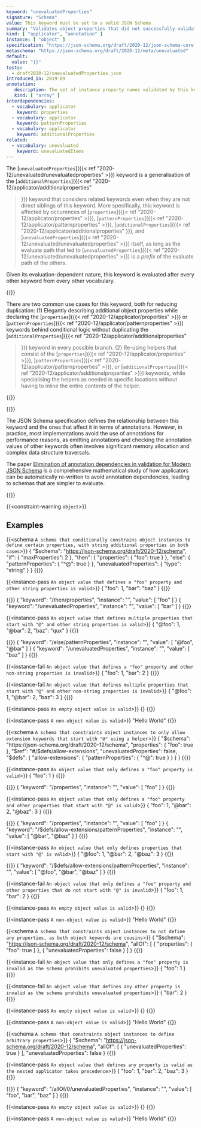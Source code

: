 ```yaml
---
keyword: "unevaluatedProperties"
signature: "Schema"
value: This keyword must be set to a valid JSON Schema
summary: "Validates object properties that did not successfully validate against other standard object applicators."
kind: [ "applicator", "annotation" ]
instance: [ "object" ]
specification: "https://json-schema.org/draft/2020-12/json-schema-core.html#section-11.3"
metaschema: "https://json-schema.org/draft/2020-12/meta/unevaluated"
default:
  value: "{}"
tests:
  - draft2020-12/unevaluatedProperties.json
introduced_in: 2019-09
annotation:
   description: The set of instance property names validated by this keyword's subschema
   kind: [ "array" ]
interdependencies:
  - vocabulary: applicator
    keyword: properties
  - vocabulary: applicator
    keyword: patternProperties
  - vocabulary: applicator
    keyword: additionalProperties
related:
  - vocabulary: unevaluated
    keyword: unevaluatedItems
---
```


The [`unevaluatedProperties`]({{< ref
"2020-12/unevaluated/unevaluatedproperties" >}}) keyword is a generalisation of
the [`additionalProperties`]({{< ref "2020-12/applicator/additionalproperties"
>}}) keyword that considers related keywords even when they are not direct
siblings of this keyword. More specifically, this keyword is affected by
occurences of [`properties`]({{< ref "2020-12/applicator/properties" >}}),
[`patternProperties`]({{< ref "2020-12/applicator/patternproperties" >}}),
[`additionalProperties`]({{< ref "2020-12/applicator/additionalproperties"
>}}), and [`unevaluatedProperties`]({{< ref
"2020-12/unevaluated/unevaluatedproperties" >}}) itself, as long as the
evaluate path that led to [`unevaluatedProperties`]({{< ref
"2020-12/unevaluated/unevaluatedproperties" >}}) is a _prefix_ of the evaluate
path of the others.

Given its evaluation-dependent nature, this keyword is evaluated after every
other keyword from every other vocabulary.

{{<best-practice>}}

There are two common use cases for this keyword, both for reducing duplication:
(1) Elegantly describing additional object properties while declaring the
[`properties`]({{< ref "2020-12/applicator/properties" >}}) or
[`patternProperties`]({{< ref "2020-12/applicator/patternproperties" >}})
keywords behind conditional logic without duplicating the
[`additionalProperties`]({{< ref "2020-12/applicator/additionalproperties"
>}}) keyword in every possible branch. (2) Re-using 
helpers that consist of the [`properties`]({{< ref
"2020-12/applicator/properties" >}}), [`patternProperties`]({{< ref
"2020-12/applicator/patternproperties" >}}), or [`additionalProperties`]({{<
ref "2020-12/applicator/additionalproperties" >}}) keywords, while specialising
the helpers as needed in specific locations without having to inline the entire
contents of the helper.

{{</best-practice>}}

{{<learning-more>}}

The JSON Schema specification defines the relationship between this keyword and
the ones that affect it in terms of annotations. However, in practice, most
implementations avoid the use of annotations for performance reasons, as
emitting annotations and checking the annotation values of other keywords often
involves significant memory allocation and complex data structure traversals.

The paper [Elimination of annotation dependencies in validation for Modern JSON
Schema](https://arxiv.org/abs/2503.11288) is a comprehensive mathematical study
of how applicators can be automatically re-written to avoid annotation
dependencies, leading to schemas that are simpler to evaluate.

{{</learning-more>}}

{{<constraint-warning `object`>}}

## Examples

{{<schema `A schema that conditionally constrains object instances to define certain properties, with string additional properties in both cases`>}}
{
  "$schema": "https://json-schema.org/draft/2020-12/schema",
  "if": { "maxProperties": 2 },
  "then": { "properties": { "foo": true } },
  "else": { "patternProperties": { "^@": true } },
  "unevaluatedProperties": { "type": "string" }
}
{{</schema>}}

{{<instance-pass `An object value that defines a "foo" property and other string properties is valid`>}}
{ "foo": 1, "bar": "baz" }
{{</instance-pass>}}

{{<instance-annotation>}}
{ "keyword": "/then/properties", "instance": "", "value": [ "foo" ] }
{ "keyword": "/unevaluatedProperties", "instance": "", "value": [ "bar" ] }
{{</instance-annotation>}}

{{<instance-pass `An object value that defines multiple properties that start with "@" and other string properties is valid`>}}
{ "@foo": 1, "@bar": 2, "baz": "qux" }
{{</instance-pass>}}

{{<instance-annotation>}}
{ "keyword": "/else/patternProperties", "instance": "", "value": [ "@foo", "@bar" ] }
{ "keyword": "/unevaluatedProperties", "instance": "", "value": [ "baz" ] }
{{</instance-annotation>}}

{{<instance-fail `An object value that defines a "foo" property and other non-string properties is invalid`>}}
{ "foo": 1, "bar": 2 }
{{</instance-fail>}}

{{<instance-fail `An object value that defines multiple properties that start with "@" and other non-string properties is invalid`>}}
{ "@foo": 1, "@bar": 2, "baz": 3 }
{{</instance-fail>}}

{{<instance-pass `An empty object value is valid`>}}
{}
{{</instance-pass>}}

{{<instance-pass `A non-object value is valid`>}}
"Hello World"
{{</instance-pass>}}

{{<schema `A schema that constraints object instances to only allow extension keywords that start with "@" using a helper`>}}
{
  "$schema": "https://json-schema.org/draft/2020-12/schema",
  "properties": { "foo": true },
  "$ref": "#/$defs/allow-extensions",
  "unevaluatedProperties": false,
  "$defs": {
    "allow-extensions": {
      "patternProperties": { "^@": true }
    }
  }
}
{{</schema>}}

{{<instance-pass `An object value that only defines a "foo" property is valid`>}}
{ "foo": 1 }
{{</instance-pass>}}

{{<instance-annotation>}}
{ "keyword": "/properties", "instance": "", "value": [ "foo" ] }
{{</instance-annotation>}}

{{<instance-pass `An object value that only defines a "foo" property and other properties that start with "@" is valid`>}}
{ "foo": 1, "@bar": 2, "@baz": 3 }
{{</instance-pass>}}

{{<instance-annotation>}}
{ "keyword": "/properties", "instance": "", "value": [ "foo" ] }
{ "keyword": "/$defs/allow-extensions/patternProperties", "instance": "", "value": [ "@bar", "@baz" ] }
{{</instance-annotation>}}

{{<instance-pass `An object value that only defines properties that start with "@" is valid`>}}
{ "@foo": 1, "@bar": 2, "@baz": 3 }
{{</instance-pass>}}

{{<instance-annotation>}}
{ "keyword": "/$defs/allow-extensions/patternProperties", "instance": "", "value": [ "@foo", "@bar", "@baz" ] }
{{</instance-annotation>}}

{{<instance-fail `An object value that only defines a "foo" property and other properties that do not start with "@" is invalid`>}}
{ "foo": 1, "bar": 2 }
{{</instance-fail>}}

{{<instance-pass `An empty object value is valid`>}}
{}
{{</instance-pass>}}

{{<instance-pass `A non-object value is valid`>}}
"Hello World"
{{</instance-pass>}}

{{<schema `A schema that constraints object instances to not define any properties, as both object keywords are cousins`>}}
{
  "$schema": "https://json-schema.org/draft/2020-12/schema",
  "allOf": [
    { "properties": { "foo": true } },
    { "unevaluatedProperties": false }
  ]
}
{{</schema>}}

{{<instance-fail `An object value that only defines a "foo" property is invalid as the schema prohibits unevaluated properties`>}}
{ "foo": 1 }
{{</instance-fail>}}

{{<instance-fail `An object value that defines any other property is invalid as the schema prohibits unevaluated properties`>}}
{ "bar": 2 }
{{</instance-fail>}}

{{<instance-pass `An empty object value is valid`>}}
{}
{{</instance-pass>}}

{{<instance-pass `A non-object value is valid`>}}
"Hello World"
{{</instance-pass>}}

{{<schema `A schema that constraints object instances to define arbitrary properties`>}}
{
  "$schema": "https://json-schema.org/draft/2020-12/schema",
  "allOf": [ { "unevaluatedProperties": true } ],
  "unevaluatedProperties": false
}
{{</schema>}}

{{<instance-pass `An object value that defines any property is valid as the nested applicator takes precedence`>}}
{ "foo": 1, "bar": 2, "baz": 3 }
{{</instance-pass>}}

{{<instance-annotation>}}
{ "keyword": "/allOf/0/unevaluatedProperties", "instance": "", "value": [ "foo", "bar", "baz" ] }
{{</instance-annotation>}}

{{<instance-pass `An empty object value is valid`>}}
{}
{{</instance-pass>}}

{{<instance-pass `A non-object value is valid`>}}
"Hello World"
{{</instance-pass>}}
